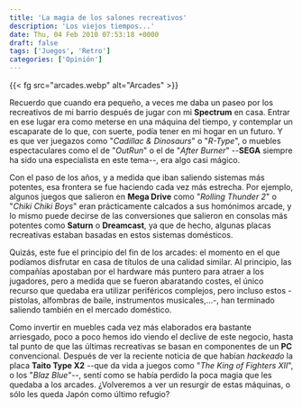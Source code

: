 ```yaml
---
title: 'La magia de los salones recreativos'
description: 'Los viejos tiempos...'
date: Thu, 04 Feb 2010 07:53:18 +0000
draft: false
tags: ['Juegos', 'Retro']
categories: ['Opinión']
---
```


{{< fg src="arcades.webp" alt="Arcades" >}}

Recuerdo que cuando era pequeño, a veces me daba un paseo por los recreativos de mi barrio después de jugar con mi **Spectrum** en casa. Entrar en ese lugar era como meterse en una máquina del tiempo, y contemplar un escaparate de lo que, con suerte, podía tener en mi hogar en un futuro. Y es que ver juegazos como "_Cadillac & Dinosaurs_" o "_R-Type_", o muebles espectaculares como el de "_OutRun_" o el de "_After Burner_" --**SEGA** siempre ha sido una especialista en este tema--, era algo casi mágico.

Con el paso de los años, y a medida que iban saliendo sistemas más potentes, esa frontera se fue haciendo cada vez más estrecha. Por ejemplo, algunos juegos que salieron en **Mega Drive** como "_Rolling Thunder 2_" o "_Chiki Chiki Boys_" eran prácticamente calcados a sus homónimos arcade, y lo mismo puede decirse de las conversiones que salieron en consolas más potentes como **Saturn** o **Dreamcast**, ya que de hecho, algunas placas recreativas estaban basadas en estos sistemas domésticos.

Quizás, este fue el principio del fin de los arcades: el momento en el que podíamos disfrutar en casa de títulos de una calidad similar. Al principio, las compañías apostaban por el hardware más puntero para atraer a los jugadores, pero a medida que se fueron abaratando costes, el único recurso que quedaba era utilizar periféricos complejos, pero incluso estos -pistolas, alfombras de baile, instrumentos musicales,...-, han terminado saliendo también en el mercado doméstico.

Como invertir en muebles cada vez más elaborados era bastante arriesgado, poco a poco hemos ido viendo el declive de este negocio, hasta tal punto de que las últimas recreativas se basan en componentes de un **PC** convencional. Después de ver la reciente noticia de que habían _hackeado_ la placa **Taito Type X2** --que da vida a juegos como "_The King of Fighters XII_", o los "_Blaz Blue_"--, sentí como se había perdido la poca magia que les quedaba a los arcades. ¿Volveremos a ver un resurgir de estas máquinas, o sólo les queda Japón como último refugio?